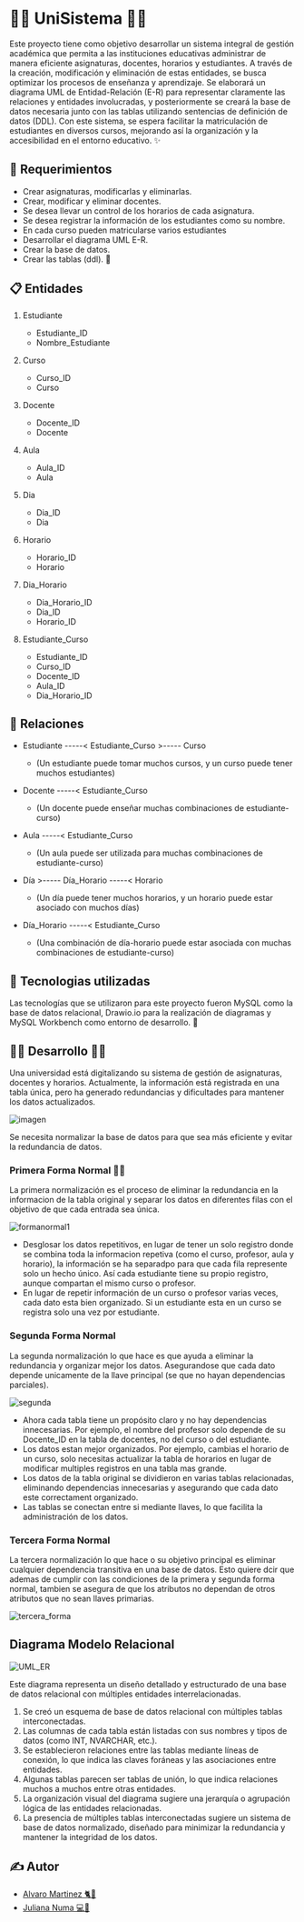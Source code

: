 # 👩‍🎓 UniSistema 👨‍🎓

Este proyecto tiene como objetivo desarrollar un sistema integral de gestión académica que permita a las instituciones educativas administrar de manera eficiente asignaturas, docentes, horarios y estudiantes. A través de la creación, modificación y eliminación de estas entidades, se busca optimizar los procesos de enseñanza y aprendizaje. Se elaborará un diagrama UML de Entidad-Relación (E-R) para representar claramente las relaciones y entidades involucradas, y posteriormente se creará la base de datos necesaria junto con las tablas utilizando sentencias de definición de datos (DDL). Con este sistema, se espera facilitar la matriculación de estudiantes en diversos cursos, mejorando así la organización y la accesibilidad en el entorno educativo. ✨

## 🏁 Requerimientos

- Crear asignaturas, modificarlas y eliminarlas.
- Crear, modificar y eliminar docentes.
- Se desea llevar un control de los horarios de cada asignatura.
- Se desea registrar la información de los estudiantes como su nombre.
- En cada curso pueden matricularse varios estudiantes
- Desarrollar el diagrama UML E-R.
- Crear la base de datos.
- Crear las tablas (ddl). 🎉

## 📋 Entidades

1. Estudiante
   - Estudiante_ID 
   - Nombre_Estudiante

2. Curso 
   - Curso_ID 
   - Curso

3. Docente 
   - Docente_ID 
   - Docente

4. Aula 
   - Aula_ID 
   - Aula

5. Dia 
   - Dia_ID 
   - Dia

6. Horario 
   - Horario_ID 
   - Horario

7. Dia_Horario 
   - Dia_Horario_ID 
   - Dia_ID 
   - Horario_ID 

8. Estudiante_Curso 
   - Estudiante_ID 
   - Curso_ID 
   - Docente_ID 
   - Aula_ID 
   - Dia_Horario_ID 

## 🤝 Relaciones

- Estudiante -----< Estudiante_Curso >----- Curso
  -  (Un estudiante puede tomar muchos cursos, y un curso puede tener muchos estudiantes)

- Docente -----< Estudiante_Curso
  -  (Un docente puede enseñar muchas combinaciones de estudiante-curso)

- Aula -----< Estudiante_Curso
  -  (Un aula puede ser utilizada para muchas combinaciones de estudiante-curso)

- Día >----- Día_Horario -----< Horario
  -  (Un día puede tener muchos horarios, y un horario puede estar asociado con muchos días)

- Día_Horario -----< Estudiante_Curso
  -  (Una combinación de día-horario puede estar asociada con muchas combinaciones de estudiante-curso)


## 🚀 Tecnologias utilizadas

 Las tecnologías que se utilizaron para este proyecto fueron MySQL como la base de datos relacional, Drawio.io para la realización de diagramas y MySQL Workbench como entorno de desarrollo. 🌟

 ## 👩‍🔧 Desarrollo 👨‍🔧

Una universidad está digitalizando su sistema de gestión de asignaturas, docentes y horarios. Actualmente, la información está registrada en una tabla única, pero ha generado redundancias y dificultades para mantener los datos actualizados.

![imagen](https://github.com/user-attachments/assets/f8da1662-7749-4800-9b8b-5c9494e6f088)

Se necesita normalizar la base de datos para que sea más eficiente y evitar la redundancia de datos.

### Primera Forma Normal 👩‍💻
La primera normalización es el proceso de eliminar la redundancia en la informacion de la tabla original y separar los datos en diferentes filas con el objetivo de que cada entrada sea única. 

![formanormal1](https://github.com/user-attachments/assets/e4a922fe-f558-4b79-a3da-ff98194288ac)

- Desglosar los datos repetitivos, en lugar de tener un solo registro donde se combina toda la informacion repetiva (como el curso, profesor, aula y horario), la información se ha separadpo para que cada fila represente solo un hecho único. Así cada estudiante tiene su propio registro, aunque compartan el mismo curso o profesor.
- En lugar de repetir información de un curso o profesor varias veces, cada dato esta bien organizado. Si un estudiante esta en un curso se registra solo una vez por estudiante.

### Segunda Forma Normal
La segunda normalización lo que hace es que ayuda a eliminar la redundancia y organizar mejor los datos. Asegurandose que cada dato depende unicamente de la llave principal (se que no hayan dependencias parciales).

![segunda](https://github.com/user-attachments/assets/352078d0-71dd-4753-af05-928572bfbd2d)

- Ahora cada tabla tiene un propósito claro y no hay dependencias innecesarias. Por ejemplo, el nombre del profesor solo depende de su Docente_ID en la tabla de docentes, no del curso o del estudiante.
- Los datos estan mejor organizados. Por ejemplo, cambias el horario de un curso, solo necesitas actualizar la tabla de horarios en lugar de modificar multiples registros en una tabla mas grande.
- Los datos de la tabla original se dividieron en varias tablas relacionadas, eliminando dependencias innecesarias y asegurando que cada dato este correctament organizado.
- Las tablas se conectan entre si mediante llaves, lo que facilita la administración de los datos.

### Tercera Forma Normal
La tercera normalización lo que hace o su objetivo principal es eliminar cualquier dependencia transitiva en una base de datos. Esto quiere dcir que ademas de cumplir con las condiciones de la primera y segunda forma normal, tambien se asegura de que los atributos no dependan de otros atributos que no sean llaves primarias.

![tercera_forma](https://github.com/user-attachments/assets/fd81fa8c-22d2-48e6-8492-e782ef742317)



## Diagrama Modelo Relacional

![UML_ER](https://github.com/user-attachments/assets/bfb1f320-a63c-4352-ba02-d537c2339a25)

Este diagrama representa un diseño detallado y estructurado de una base de datos relacional con múltiples entidades interrelacionadas.

1. Se creó un esquema de base de datos relacional con múltiples tablas interconectadas.
2. Las columnas de cada tabla están listadas con sus nombres y tipos de datos (como INT, NVARCHAR, etc.).
3. Se establecieron relaciones entre las tablas mediante líneas de conexión, lo que indica las claves foráneas y las asociaciones entre entidades.
4. Algunas tablas parecen ser tablas de unión, lo que indica relaciones muchos a muchos entre otras entidades.
5. La organización visual del diagrama sugiere una jerarquía o agrupación lógica de las entidades relacionadas.
6. La presencia de múltiples tablas interconectadas sugiere un sistema de base de datos normalizado, diseñado para minimizar la redundancia y mantener la integridad de los datos.


## ✍️ Autor
- [Alvaro Martinez 🐈🔮](https://github.com/alvaroMartinez13)
- [Juliana Numa 💻🧁](https://github.com/Juliana0121)
